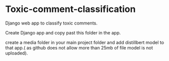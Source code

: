 # Toxic-comment-classification
Django web app to classify toxic comments.


Create Django app and copy past this folder in the app.

create a media folder in your main project folder and add distillbert model to that app.(
as github does not allow more than 25mb of file model is not uploaded).
